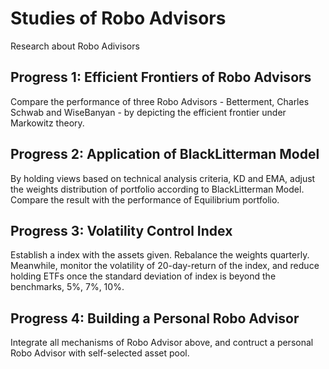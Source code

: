 # Studies of Robo Advisors
 Research about Robo Adivisors
## Progress 1: Efficient Frontiers of Robo Advisors
Compare the performance of three Robo Advisors - Betterment, Charles Schwab and WiseBanyan - by depicting the efficient frontier under Markowitz theory.

## Progress 2: Application of BlackLitterman Model
By holding views based on technical analysis criteria, KD and EMA, adjust the weights distribution of portfolio according to BlackLitterman Model. Compare the result with the performance of Equilibrium portfolio.

## Progress 3: Volatility Control Index
Establish a index with the assets given. Rebalance the weights quarterly. Meanwhile, monitor the volatility of 20-day-return of the index, and reduce holding ETFs once the standard deviation of index is beyond the benchmarks, 5%, 7%, 10%.

## Progress 4: Building a Personal Robo Advisor
Integrate all mechanisms of Robo Advisor above, and contruct a personal Robo Advisor with self-selected asset pool.

